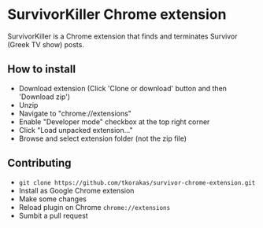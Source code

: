 # SurvivorKiller Chrome extension

SurvivorKiller is a Chrome extension that finds and terminates Survivor (Greek TV show) posts.

## How to install
* Download extension (Click 'Clone or download' button and then 'Download zip')
* Unzip
* Navigate to "chrome://extensions"
* Enable "Developer mode" checkbox at the top right corner
* Click "Load unpacked extension..."
* Browse and select extension folder (not the zip file)

## Contributing
* `git clone https://github.com/tkorakas/survivor-chrome-extension.git`
* Install as Google Chrome extension
* Make some changes 
* Reload plugin on Chrome `chrome://extensions`
* Sumbit a pull request
